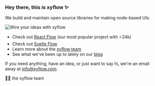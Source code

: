 ### Hey there, this is xyflow ✨

We build and maintain open source libraries for making node-based UIs.

![Wire your ideas with xyflow](https://github.com/xyflow/.github/assets/2857535/13fcc049-16b0-457d-aa88-4c54a595ae58)

- Check out [React Flow](https://reactflow.dev) (our most popular project with ⭐️24k)
- Check out [Svelte Flow](https://svelteflow.dev)
- Learn more about the [xyflow team](https://xyflow.com)
- See what we've been up to lately on our [blog](https://xyflow.com/blog)

If you need anything, have an idea, or just want to say hi, we're an email away at info@xyflow.com.

✌🏻 the xyflow team
